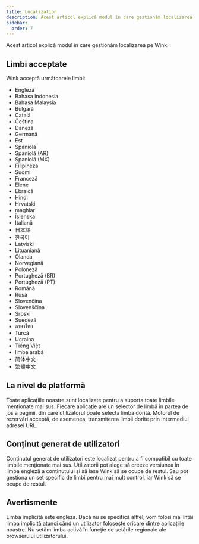 ```yaml
---
title: Localization
description: Acest articol explică modul în care gestionăm localizarea pe Wink.
sidebar:
  order: 7
---
```

Acest articol explică modul în care gestionăm localizarea pe Wink.

## Limbi acceptate

Wink acceptă următoarele limbi:

* Engleză
* Bahasa Indonesia
* Bahasa Malaysia
* Bulgară
* Catală
* Čeština
* Daneză
* Germană
* Est
* Spaniolă
* Spaniolă (AR)
* Spaniolă (MX)
* Filipineză
* Suomi
* Franceză
* Elene
* Ebraică
* Hindi
* Hrvatski
* maghiar
* Íslenska
* Italiană
* 日本語
* 한국어
* Latviski
* Lituaniană
* Olanda
* Norvegiană
* Poloneză
* Portugheză (BR)
* Portugheză (PT)
* Română
* Rusă
* Slovenčina
* Slovenščina
* Srpski
* Suedeză
* ภาษาไทย
* Turcă
* Ucraina
* Tiếng Việt
* limba arabă
* 简体中文
* 繁體中文

## La nivel de platformă

Toate aplicațiile noastre sunt localizate pentru a suporta toate limbile menționate mai sus. Fiecare aplicație are un selector de limbă în partea de jos a paginii, din care utilizatorul poate selecta limba dorită. Motorul de rezervări acceptă, de asemenea, transmiterea limbii dorite prin intermediul adresei URL.

## Conținut generat de utilizatori

Conținutul generat de utilizatori este localizat pentru a fi compatibil cu toate limbile menționate mai sus. Utilizatorii pot alege să creeze versiunea în limba engleză a conținutului și să lase Wink să se ocupe de restul. Sau pot gestiona un set specific de limbi pentru mai mult control, iar Wink să se ocupe de restul.

## Avertismente

Limba implicită este engleza. Dacă nu se specifică altfel, vom folosi mai întâi limba implicită atunci când un utilizator folosește oricare dintre aplicațiile noastre. Nu setăm limba activă în funcție de setările regionale ale browserului utilizatorului.

